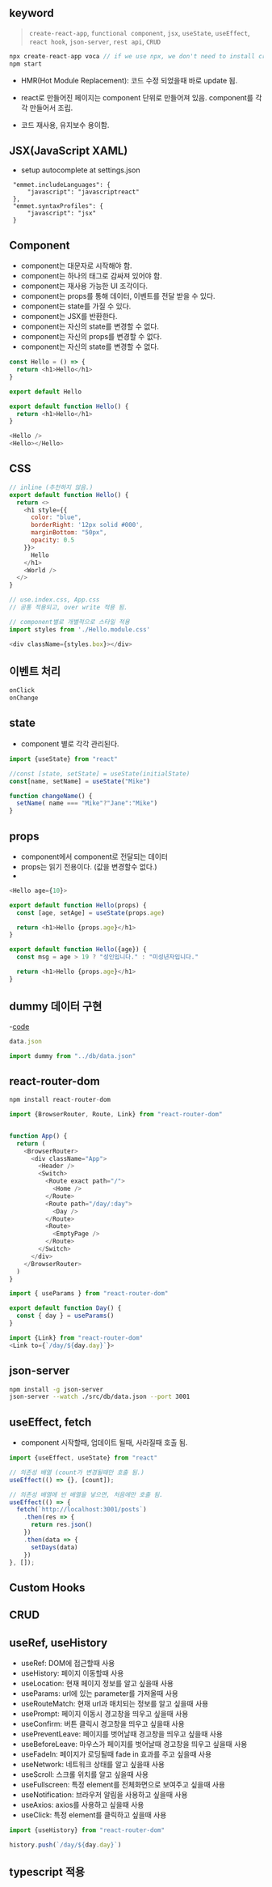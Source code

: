 ## keyword
> `create-react-app`, `functional component`, `jsx`, `useState`, `useEffect`, `react hook`, `json-server`, `rest api`, `CRUD`

```js
npx create-react-app voca // if we use npx, we don't need to install create-react-app (npm에 있는 package를 바로 실행 시켜줌)
npm start
```

- HMR(Hot Module Replacement): 코드 수정 되었을때 바로 update 됨.

- react로 만들어진 페이지는 component 단위로 만들어져 있음. component를 각각 만들어서 조립.
- 코드 재사용, 유지보수 용이함.

## JSX(JavaScript XAML)
- setup autocomplete at settings.json
```
 "emmet.includeLanguages": {
     "javascript": "javascriptreact"
 },
 "emmet.syntaxProfiles": {
     "javascript": "jsx"
 }
```

## Component
- component는 대문자로 시작해야 함.
- component는 하나의 태그로 감싸져 있어야 함.
- component는 재사용 가능한 UI 조각이다.
- component는 props를 통해 데이터, 이벤트를 전달 받을 수 있다.
- component는 state를 가질 수 있다.
- component는 JSX를 반환한다.
- component는 자신의 state를 변경할 수 없다.
- component는 자신의 props를 변경할 수 없다.
- component는 자신의 state를 변경할 수 없다.
```js
const Hello = () => {
  return <h1>Hello</h1>
}

export default Hello
```

```js
export default function Hello() {
  return <h1>Hello</h1>
}
```
  
```js
<Hello />
<Hello></Hello>

```

## CSS
```js
// inline (추천하지 않음.)
export default function Hello() {
  return <>
    <h1 style={{ 
      color: "blue", 
      borderRight: '12px solid #000',
      marginBottom: "50px",
      opacity: 0.5
    }}>
      Hello
    </h1>
    <World />
  </>
}

// use.index.css, App.css
// 공통 적용되고, over write 적용 됨.

// component별로 개별적으로 스타일 적용
import styles from './Hello.module.css'

<div className={styles.box}></div>

```



## 이벤트 처리

```js
onClick
onChange
```

## state
- component 별로 각각 관리된다.
```js
import {useState} from "react"

//const [state, setState] = useState(initialState)
const[name, setName] = useState("Mike")

function changeName() {
  setName( name === "Mike"?"Jane":"Mike")
}
```

## props
- component에서 component로 전달되는 데이터
- props는 읽기 전용이다. (값을 변경할수 없다.)
- 
```js
<Hello age={10}>
```
```js
export default function Hello(props) {
  const [age, setAge] = useState(props.age)

  return <h1>Hello {props.age}</h1>
}

export default function Hello({age}) {
  const msg = age > 19 ? "성인입니다." : "미성년자입니다."

  return <h1>Hello {props.age}</h1>
}

```

## dummy 데이터 구현
-[code](https://github.com/coding-angma/voca)
```js
data.json

import dummy from "../db/data.json"
```
## react-router-dom
```js
npm install react-router-dom

import {BrowserRouter, Route, Link} from "react-router-dom"


function App() {
  return (
    <BrowserRouter>
      <div className="App">
        <Header />
        <Switch>
          <Route exact path="/">
            <Home />
          </Route>
          <Route path="/day/:day">
            <Day />
          </Route>
          <Route>
            <EmptyPage />
          </Route>
        </Switch>
      </div>
    </BrowserRouter>
  )
}

```

```js
import { useParams } from "react-router-dom"

export default function Day() {
  const { day } = useParams()
}

```

```js
import {Link} from "react-router-dom"
<Link to={`/day/${day.day}`}>
```

## json-server
```bash 
npm install -g json-server
json-server --watch ./src/db/data.json --port 3001
```

## useEffect, fetch
- component 시작할때, 업데이트 될때, 사라질때 호출 됨.
```js
import {useEffect, useState} from "react"

// 의존성 배열 (count가 변경될때만 호출 됨.)
useEffect(() => {}, [count]);

// 의존성 배열에 빈 배열을 넣으면, 처음에만 호출 됨.
useEffect(() => {
  fetch(`http://localhost:3001/posts`)
    .then(res => {
      return res.json()
    })
    .then(data => {
      setDays(data)
    })
}, []);
```

## Custom Hooks

## CRUD

## useRef, useHistory
- useRef: DOM에 접근할때 사용
- useHistory: 페이지 이동할때 사용
- useLocation: 현재 페이지 정보를 알고 싶을때 사용
- useParams: url에 있는 parameter를 가져올때 사용
- useRouteMatch: 현재 url과 매치되는 정보를 알고 싶을때 사용
- usePrompt: 페이지 이동시 경고창을 띄우고 싶을때 사용
- useConfirm: 버튼 클릭시 경고창을 띄우고 싶을때 사용
- usePreventLeave: 페이지를 벗어날때 경고창을 띄우고 싶을때 사용
- useBeforeLeave: 마우스가 페이지를 벗어날때 경고창을 띄우고 싶을때 사용
- useFadeIn: 페이지가 로딩될때 fade in 효과를 주고 싶을때 사용
- useNetwork: 네트워크 상태를 알고 싶을때 사용
- useScroll: 스크롤 위치를 알고 싶을때 사용
- useFullscreen: 특정 element를 전체화면으로 보여주고 싶을때 사용
- useNotification: 브라우저 알림을 사용하고 싶을때 사용
- useAxios: axios를 사용하고 싶을때 사용
- useClick: 특정 element를 클릭하고 싶을때 사용
  

```js
import {useHistory} from "react-router-dom"

history.push(`/day/${day.day}`)
```

## typescript 적용